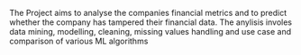 The Project aims to analyse the companies financial metrics and to predict whether the company has tampered their financial data. The anylisis involes data mining, modelling, cleaning, missing values handling and use case and comparison of various ML algorithms  
